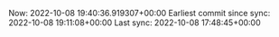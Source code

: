 Now: 2022-10-08 19:40:36.919307+00:00 Earliest commit since sync: 2022-10-08 19:11:08+00:00 Last sync: 2022-10-08 17:48:45+00:00
